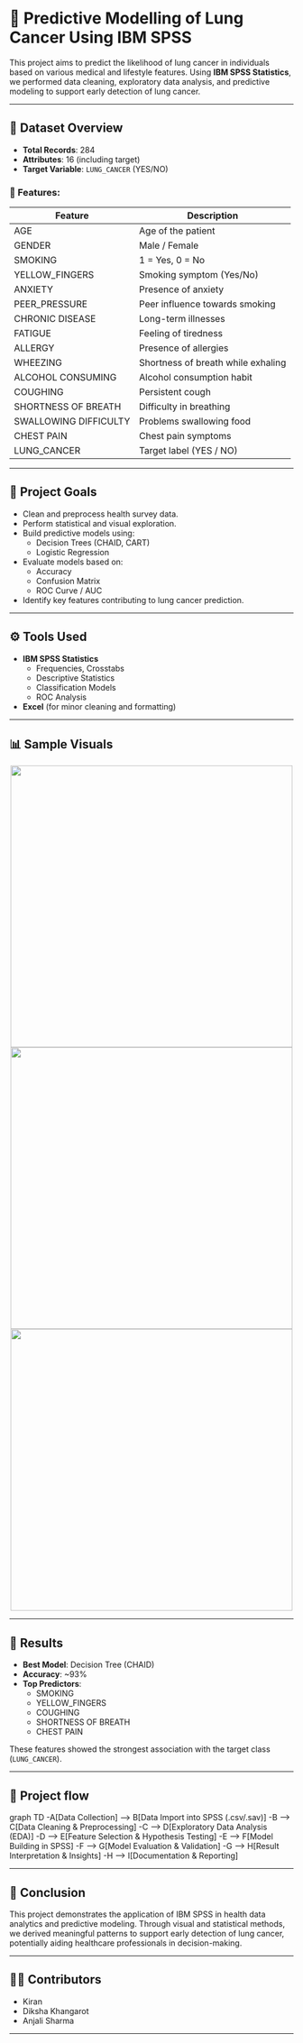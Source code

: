 # 🧠 Predictive Modelling of Lung Cancer Using IBM SPSS

This project aims to predict the likelihood of lung cancer in individuals based on various medical and lifestyle features. Using **IBM SPSS Statistics**, we performed data cleaning, exploratory data analysis, and predictive modeling to support early detection of lung cancer.

---

## 📁 Dataset Overview

- **Total Records**: 284  
- **Attributes**: 16 (including target)
- **Target Variable**: `LUNG_CANCER` (YES/NO)

### 🔶 Features:

| Feature               | Description                           |
|-----------------------|---------------------------------------|
| AGE                   | Age of the patient                    |
| GENDER                | Male / Female                         |
| SMOKING               | 1 = Yes, 0 = No                       |
| YELLOW_FINGERS        | Smoking symptom (Yes/No)              |
| ANXIETY               | Presence of anxiety                   |
| PEER_PRESSURE         | Peer influence towards smoking        |
| CHRONIC DISEASE       | Long-term illnesses                   |
| FATIGUE               | Feeling of tiredness                  |
| ALLERGY               | Presence of allergies                 |
| WHEEZING              | Shortness of breath while exhaling    |
| ALCOHOL CONSUMING     | Alcohol consumption habit             |
| COUGHING              | Persistent cough                      |
| SHORTNESS OF BREATH   | Difficulty in breathing               |
| SWALLOWING DIFFICULTY | Problems swallowing food              |
| CHEST PAIN            | Chest pain symptoms                   |
| LUNG_CANCER           | Target label (YES / NO)               |

---

## 🎯 Project Goals

- Clean and preprocess health survey data.
- Perform statistical and visual exploration.
- Build predictive models using:
  - Decision Trees (CHAID, CART)
  - Logistic Regression
- Evaluate models based on:
  - Accuracy
  - Confusion Matrix
  - ROC Curve / AUC
- Identify key features contributing to lung cancer prediction.

---

## ⚙️ Tools Used

- **IBM SPSS Statistics**
  - Frequencies, Crosstabs
  - Descriptive Statistics
  - Classification Models
  - ROC Analysis
- **Excel** (for minor cleaning and formatting)

---

## 📊 Sample Visuals

<p align="center">
  <img src="screenshots/correlation_matrix.png" width="500"/>
  <img src="screenshots/decision_tree.png" width="500"/>
  <img src="screenshots/roc_curve.png" width="500"/>
</p>

---

## 📝 Results

- **Best Model**: Decision Tree (CHAID)
- **Accuracy**: ~93%
- **Top Predictors**:
  - SMOKING
  - YELLOW_FINGERS
  - COUGHING
  - SHORTNESS OF BREATH
  - CHEST PAIN

These features showed the strongest association with the target class (`LUNG_CANCER`).

---
## 📝 Project flow

graph TD
    -A[Data Collection] --> B[Data Import into SPSS (.csv/.sav)]
    -B --> C[Data Cleaning & Preprocessing]
    -C --> D[Exploratory Data Analysis (EDA)]
    -D --> E[Feature Selection & Hypothesis Testing]
    -E --> F[Model Building in SPSS]
    -F --> G[Model Evaluation & Validation]
    -G --> H[Result Interpretation & Insights]
    -H --> I[Documentation & Reporting]
    
---

## 📌 Conclusion

This project demonstrates the application of IBM SPSS in health data analytics and predictive modeling. Through visual and statistical methods, we derived meaningful patterns to support early detection of lung cancer, potentially aiding healthcare professionals in decision-making.

---


## 🙋‍♀️ Contributors

- Kiran   
- Diksha Khangarot
- Anjali Sharma

---
